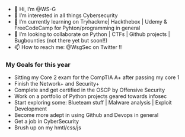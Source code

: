 - 👋 Hi, I’m @WS-G
- 👀 I’m interested in all things Cybersecurity 
- 🌱 I’m currently learning on Tryhackme| Hackthebox | Udemy & FreeCodeCamp for Pyhton/programming in general  
- 💞️ I’m looking to collaborate on Python | CTFs | Github projects | Bugbounties (not there yet but soon!!) 
- 📫 How to reach me: @WsgSec on Twitter !! 

### My Goals for this year 

- Sitting my Core 2 exam for the CompTIA A+ after passing my core 1 
- Finish the Network+ and Security+ 
- Complete and get certified in the OSCP by Offensive Security
- Work on a portfolio of Python projects geared towards infosec
- Start exploring some: Blueteam stuff | Malware analysis | Exploit Development    
- Become more adept in using Github and Devops in general 
- Get a job in CyberSecurity 
- Brush up on my hmtl/css/js 
